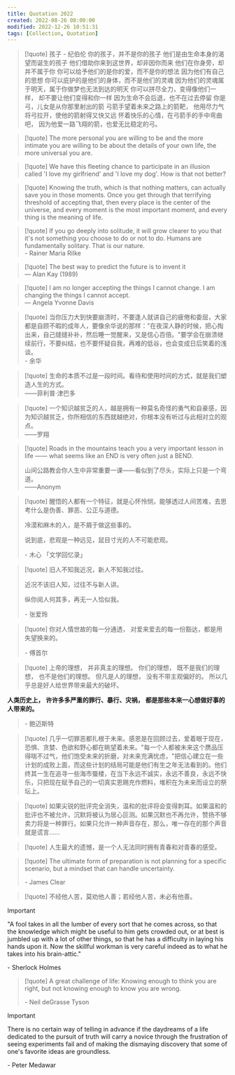 ```yaml
---
title: Quotation 2022
created: 2022-08-26 08:00:00
modified: 2022-12-26 10:51:31
tags: [Collection, Quotation]
---
```


>[!quote] 孩子 - 纪伯伦
你的孩子，并不是你的孩子
他们是由生命本身的渴望而诞生的孩子
他们借助你来到这世界，却非因你而来
他们在你身旁，却并不属于你
你可以给予他们的是你的爱，而不是你的想法 因为他们有自己的思想
你可以庇护的是他们的身体，而不是他们的灵魂
因为他们的灵魂属于明天，属于你做梦也无法到达的明天
你可以拼尽全力，变得像他们一样， 却不要让他们变得和你一样
因为生命不会后退，也不在过去停留
你是弓，儿女是从你那里射出的箭
弓箭手望着未来之路上的箭靶， 他用尽力气将弓拉开，使他的箭射得又快又远
怀着快乐的心情，在弓箭手的手中弯曲吧， 因为他爱一路飞翔的箭，也爱无比稳定的弓。

> [!quote] 
The more personal you are willing to be and the more intimate you are willing to be about the details of your own life, the more universal you are.

> [!quote] 
We have this fleeting chance to participate in an illusion called 'I love my girlfriend' and 'I love my dog'. How is that not better?

> [!quote]
Knowing the truth, which is that nothing matters, can actually save you in those moments. Once you get through that terrifying threshold of accepting that, then every place is the center of the universe, and every moment is the most important moment, and every thing is the meaning of life.
 
> [!quote] 
> If you go deeply into solitude, it will grow clearer to you that it's not something you choose to do or not to do. Humans are fundamentally solitary. That is our nature.  
> \- Rainer Maria Rilke

> [!quote] 
> The best way to predict the future is to invent it  
> — Alan Kay (1989)

>[!quote]
> I am no longer accepting the things I cannot change. I am changing the things I cannot accept.  
> — Angela Yvonne Davis

> [!quote]
> 当你压力大到快要崩溃时，不要逢人就讲自己的疲倦和委屈，大家都是自顾不暇的成年人，要像余华说的那样："在夜深人静的时候，把心掏出来，自己缝缝补补，然后睡一觉醒来，又是信心百倍。"要学会在崩溃继续前行，不要纠结，也不要怀疑自我，再难的低谷，也会变成日后笑着的浅谈。  
> \- 余华

> [!quote]
> 生命的本质不过是一段时间。看待和使用时间的方式，就是我们塑造人生的方式。  
> ——菲利普·津巴多

> [!quote]
> 一个知识越贫乏的人，越是拥有一种莫名奇怪的勇气和自豪感，因为知识越贫乏，你所相信的东西就越绝对，你根本没有听过与此相对立的观点。  
> ——罗翔

> [!quote]
>Roads in the mountains teach you a very important lesson in life —— what seems like an END is very often just a BEND.
>
> 山间公路教会你人生中非常重要一课——看似到了尽头，实际上只是一个弯道。  
> ——Anonym

> [!quote]
> 醒悟的人都有一个特征，就是心怀怜悯，能够透过人间苦难，去思考什么是伪善、罪恶、公正与道德。
> 
> 冷漠和麻木的人，是不屑于做这些事的。
> 
> 说到底，悲观是一种远见，鼠目寸光的人不可能悲观。
> 
> \- 木心 「文学回忆录」

> [!quote]
> 旧人不知我近况，新人不知我过往。
> 
> 近况不该旧人知，过往不与新人讲。
> 
> 纵你阅人何其多，再无一人恰似我。
> 
> \- 张爱玲

> [!quote]
> 你对人情世故的每一分通透， 对爱来爱去的每一份豁达，都是用失望换来的。
> 
> \- 傅首尔

> [!quote]
> 上帝的理想，
并非真主的理想。
你们的理想，
既不是我们的理想，
也不是他们的理想。
但凡是人的理想，
没有不带主观偏好的。
所以几乎总是好人给世界带来最大的破坏。
>
**人类历史上，**
**许许多多严重的罪行、暴行、灾祸，**
**都是那些本来一心想做好事的人带来的。**  
> \- 鲍迈斯特

> [!quote]
> 几乎一切罪恶都扎根于未来。感恩是在回顾过去，爱着眼于现在，恐惧、贪婪、色欲和野心都在眺望着未来。"每一个人都被未来这个赝品压得喘不过气，他们饱受未来的折磨，对未来充满忧虑，"把信心建立在一些计划的成败上面，而这些计划的结局可能是他们有生之年无法看到的。他们终其一生在追寻一些海市蜃楼，在当下永远不诚实，永远不善良，永远不快乐，只把现在赋予自己的一切真实恩赐充作燃料，堆积在为未来而设立的祭坛上。

> [!quote]
> 如果尖锐的批评完全消失，温和的批评将会变得刺耳。如果温和的批评也不被允许，沉默将被认为居心叵测。如果沉默也不再允许，赞扬不够卖力将是一种罪行。如果只允许一种声音存在，那么，唯一存在的那个声音就是谎言……

> [!quote]
> 人生最大的遗憾，是一个人无法同时拥有青春和对青春的感受。

> [!quote] 
> The ultimate form of preparation is not planning for a specific scenario, but a mindset that can handle uncertainty.
> 
> \- James Clear

> [!quote] 
> 不经他人苦，莫劝他人善；若经他人苦，未必有他善。

> [!important] 
> "A fool takes in all the lumber of every sort that he comes across, so that the knowledge which might be useful to him gets crowded out, or at best is jumbled up with a lot of other things, so that he has a difficulty in laying his hands upon it. Now the skillful workman is very careful indeed as to what he takes into his brain-attic."
> 
> \- Sherlock Holmes

> [!quote]
> A great challenge of life: Knowing enough to think you are right, but not knowing enough to know you are wrong.
> 
> \- Neil deGrasse Tyson

> [!important]
> There is no certain way of telling in advance if the daydreams of a life dedicated to the pursuit of truth will carry a novice through the frustration of seeing experiments fail and of making the dismaying discovery that some of one's favorite ideas are groundless.
> 
> \- Peter Medawar
